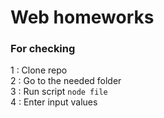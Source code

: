 # Web homeworks

### For checking

1 : Clone repo  
2 : Go to the needed folder  
3 : Run script `node file`  
4 : Enter input values
